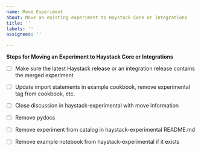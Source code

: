 ```yaml
---
name: Move Experiment
about: Move an existing experiment to Haystack Core or Integrations
title: ''
labels: ''
assignees: ''

---
```


**Steps for Moving an Experiment to Haystack Core or Integrations**
- [ ] Make sure the latest Haystack release or an integration release contains the merged experiment
- [ ] Update import statements in example cookbook, remove experimental tag from cookbook, etc.
- [ ] Close discussion in haystack-experimental with move information
- [ ] Remove pydocs
- [ ] Remove experiment from catalog in haystack-experimental README.md
- [ ] Remove example notebook from haystack-experimental if it exists
      
